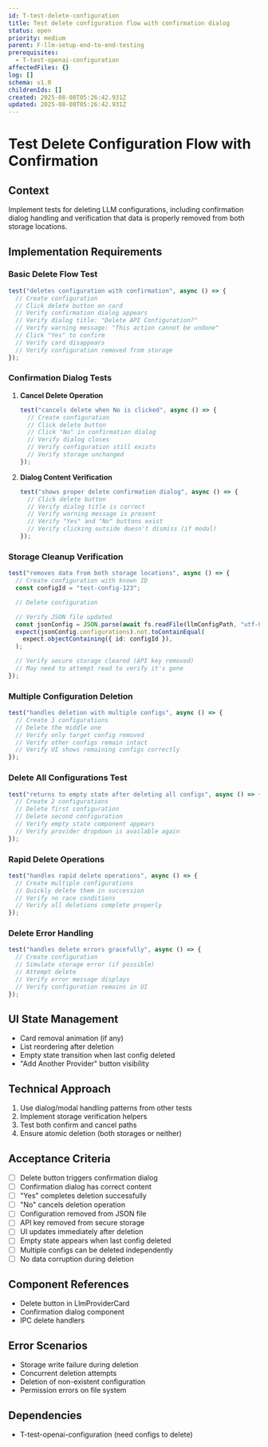 ```yaml
---
id: T-test-delete-configuration
title: Test delete configuration flow with confirmation dialog
status: open
priority: medium
parent: F-llm-setup-end-to-end-testing
prerequisites:
  - T-test-openai-configuration
affectedFiles: {}
log: []
schema: v1.0
childrenIds: []
created: 2025-08-08T05:26:42.931Z
updated: 2025-08-08T05:26:42.931Z
---
```


# Test Delete Configuration Flow with Confirmation

## Context

Implement tests for deleting LLM configurations, including confirmation dialog handling and verification that data is properly removed from both storage locations.

## Implementation Requirements

### Basic Delete Flow Test

```typescript
test("deletes configuration with confirmation", async () => {
  // Create configuration
  // Click delete button on card
  // Verify confirmation dialog appears
  // Verify dialog title: "Delete API Configuration?"
  // Verify warning message: "This action cannot be undone"
  // Click "Yes" to confirm
  // Verify card disappears
  // Verify configuration removed from storage
});
```

### Confirmation Dialog Tests

1. **Cancel Delete Operation**

   ```typescript
   test("cancels delete when No is clicked", async () => {
     // Create configuration
     // Click delete button
     // Click "No" in confirmation dialog
     // Verify dialog closes
     // Verify configuration still exists
     // Verify storage unchanged
   });
   ```

2. **Dialog Content Verification**
   ```typescript
   test("shows proper delete confirmation dialog", async () => {
     // Click delete button
     // Verify dialog title is correct
     // Verify warning message is present
     // Verify "Yes" and "No" buttons exist
     // Verify clicking outside doesn't dismiss (if modal)
   });
   ```

### Storage Cleanup Verification

```typescript
test("removes data from both storage locations", async () => {
  // Create configuration with known ID
  const configId = "test-config-123";

  // Delete configuration

  // Verify JSON file updated
  const jsonConfig = JSON.parse(await fs.readFile(llmConfigPath, "utf-8"));
  expect(jsonConfig.configurations).not.toContainEqual(
    expect.objectContaining({ id: configId }),
  );

  // Verify secure storage cleared (API key removed)
  // May need to attempt read to verify it's gone
});
```

### Multiple Configuration Deletion

```typescript
test("handles deletion with multiple configs", async () => {
  // Create 3 configurations
  // Delete the middle one
  // Verify only target config removed
  // Verify other configs remain intact
  // Verify UI shows remaining configs correctly
});
```

### Delete All Configurations Test

```typescript
test("returns to empty state after deleting all configs", async () => {
  // Create 2 configurations
  // Delete first configuration
  // Delete second configuration
  // Verify empty state component appears
  // Verify provider dropdown is available again
});
```

### Rapid Delete Operations

```typescript
test("handles rapid delete operations", async () => {
  // Create multiple configurations
  // Quickly delete them in succession
  // Verify no race conditions
  // Verify all deletions complete properly
});
```

### Delete Error Handling

```typescript
test("handles delete errors gracefully", async () => {
  // Create configuration
  // Simulate storage error (if possible)
  // Attempt delete
  // Verify error message displays
  // Verify configuration remains in UI
});
```

## UI State Management

- Card removal animation (if any)
- List reordering after deletion
- Empty state transition when last config deleted
- "Add Another Provider" button visibility

## Technical Approach

1. Use dialog/modal handling patterns from other tests
2. Implement storage verification helpers
3. Test both confirm and cancel paths
4. Ensure atomic deletion (both storages or neither)

## Acceptance Criteria

- [ ] Delete button triggers confirmation dialog
- [ ] Confirmation dialog has correct content
- [ ] "Yes" completes deletion successfully
- [ ] "No" cancels deletion operation
- [ ] Configuration removed from JSON file
- [ ] API key removed from secure storage
- [ ] UI updates immediately after deletion
- [ ] Empty state appears when last config deleted
- [ ] Multiple configs can be deleted independently
- [ ] No data corruption during deletion

## Component References

- Delete button in LlmProviderCard
- Confirmation dialog component
- IPC delete handlers

## Error Scenarios

- Storage write failure during deletion
- Concurrent deletion attempts
- Deletion of non-existent configuration
- Permission errors on file system

## Dependencies

- T-test-openai-configuration (need configs to delete)
